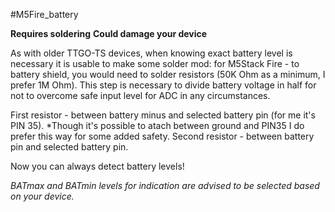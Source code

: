 #M5Fire_battery

**Requires soldering** **Could damage your device**

As with older TTGO-TS devices, when knowing exact battery level is necessary it is usable to make some solder mod:
for M5Stack Fire - to battery shield, you would need to solder resistors (50K Ohm as a minimum, I prefer 1M Ohm).
This step is necessary to divide battery voltage in half for not to overcome safe input level for ADC in any circumstances.

First resistor - between battery minus and selected battery pin (for me it's PIN 35). *Though it's possible to atach between ground and PIN35 I do prefer this way for some added safety.
Second resistor - between battery pin and selected battery pin.

Now you can always detect battery levels!

*BATmax and BATmin levels for indication are advised to be selected based on your device.*

